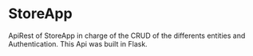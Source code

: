 # StoreApp
ApiRest of StoreApp in charge of the CRUD of the differents entities and Authentication.
This Api was built in Flask.
